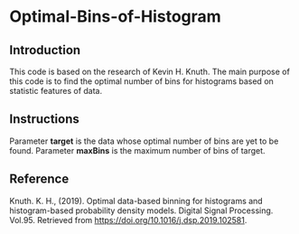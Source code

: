 # Optimal-Bins-of-Histogram

## Introduction
This code is based on the research of Kevin H. Knuth. The main purpose of this code is to find the optimal number of bins for histograms based on statistic features of data.

## Instructions
Parameter **target** is the data whose optimal number of bins are yet to be found.
Parameter **maxBins** is the maximum number of bins of target.

## Reference
Knuth. K. H., (2019). Optimal data-based binning for histograms and histogram-based probability density models. Digital Signal Processing. Vol.95. Retrieved from https://doi.org/10.1016/j.dsp.2019.102581.
